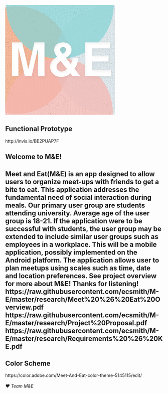 [![logo](https://github.com/ecsmith/M-E/blob/master/screenshots/logo.jpg)]()<br>
<h2>Functional Prototype</h2> http://invis.io/BE2PUAP7F
<h2>Welcome to M&E!<h2>
<p>Meet and Eat(M&E) is an app designed to allow users to organize meet-ups with friends to get a bite to eat. This application addresses the fundamental need of social interaction during meals. Our primary user group are students attending university. Average age of the user group is 18-21. If the application were to be successful with students, the user group may be extended to include similar user groups such as employees in a workplace. This will be a mobile application, possibly implemented on the Android platform. The application allows user to plan meetups using scales such as time, date and location preferences. See project overview for more about M&E! Thanks for listening!
https://raw.githubusercontent.com/ecsmith/M-E/master/research/Meet%20%26%20Eat%20Overview.pdf
https://raw.githubusercontent.com/ecsmith/M-E/master/research/Project%20Proposal.pdf
https://raw.githubusercontent.com/ecsmith/M-E/master/research/Requirements%20%26%20KE.pdf</p>

<h2>Color Scheme</h2> https://color.adobe.com/Meet-And-Eat-color-theme-5145115/edit/
<br><br><i>&hearts; Team M&E</i>

